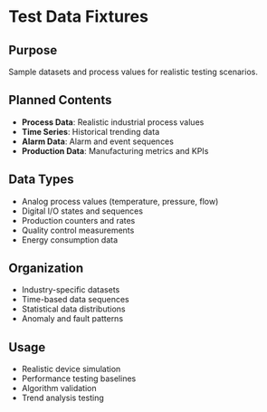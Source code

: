 # Test Data Fixtures

## Purpose
Sample datasets and process values for realistic testing scenarios.

## Planned Contents
- **Process Data**: Realistic industrial process values
- **Time Series**: Historical trending data
- **Alarm Data**: Alarm and event sequences
- **Production Data**: Manufacturing metrics and KPIs

## Data Types
- Analog process values (temperature, pressure, flow)
- Digital I/O states and sequences
- Production counters and rates
- Quality control measurements
- Energy consumption data

## Organization
- Industry-specific datasets
- Time-based data sequences
- Statistical data distributions
- Anomaly and fault patterns

## Usage
- Realistic device simulation
- Performance testing baselines
- Algorithm validation
- Trend analysis testing